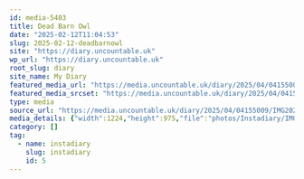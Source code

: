 ```yaml
---
id: media-5403
title: Dead Barn Owl
date: "2025-02-12T11:04:53"
slug: 2025-02-12-deadbarnowl
site: "https://diary.uncountable.uk"
wp_url: "https://diary.uncountable.uk"
root_slug: diary
site_name: My Diary
featured_media_url: "https://media.uncountable.uk/diary/2025/04/04155009/IMG20250212110453-edited.webp"
featured_media_srcset: "https://media.uncountable.uk/diary/2025/04/04155009/IMG20250212110453-edited-300x239.webp 300w, https://media.uncountable.uk/diary/2025/04/04155009/IMG20250212110453-edited-1024x816.webp 1024w, https://media.uncountable.uk/diary/2025/04/04155009/IMG20250212110453-edited-150x150.webp 150w, https://media.uncountable.uk/diary/2025/04/04155009/IMG20250212110453-edited-640x510.webp 640w, https://media.uncountable.uk/diary/2025/04/04155009/IMG20250212110453-edited.webp 1224w"
type: media
source_url: "https://media.uncountable.uk/diary/2025/04/04155009/IMG20250212110453-edited.webp"
media_details: {"width":1224,"height":975,"file":"photos/Instadiary/IMG20250212110453-edited.webp","filesize":173134,"sizes":{"medium":{"file":"IMG20250212110453-edited-300x239.webp","width":300,"height":239,"filesize":36206,"mime_type":"image/webp","source_url":"https://media.uncountable.uk/diary/2025/04/04155009/IMG20250212110453-edited-300x239.webp"},"large":{"file":"IMG20250212110453-edited-1024x816.webp","width":1024,"height":816,"filesize":265940,"mime_type":"image/webp","source_url":"https://media.uncountable.uk/diary/2025/04/04155009/IMG20250212110453-edited-1024x816.webp"},"thumbnail":{"file":"IMG20250212110453-edited-150x150.webp","width":150,"height":150,"filesize":12196,"mime_type":"image/webp","source_url":"https://media.uncountable.uk/diary/2025/04/04155009/IMG20250212110453-edited-150x150.webp"},"mobwidth":{"file":"IMG20250212110453-edited-640x510.webp","width":640,"height":510,"filesize":138316,"mime_type":"image/webp","source_url":"https://media.uncountable.uk/diary/2025/04/04155009/IMG20250212110453-edited-640x510.webp"},"full":{"file":"IMG20250212110453-edited.webp","width":1224,"height":975,"mime_type":"image/webp","source_url":"https://media.uncountable.uk/diary/2025/04/04155009/IMG20250212110453-edited.webp"}},"image_meta":{"aperture":"0","credit":"","camera":"","caption":"","created_timestamp":"0","copyright":"","focal_length":"0","iso":"0","shutter_speed":"0","title":"","orientation":"0","keywords":[]}}
category: []
tag:
  - name: instadiary
    slug: instadiary
    id: 5
---
```



